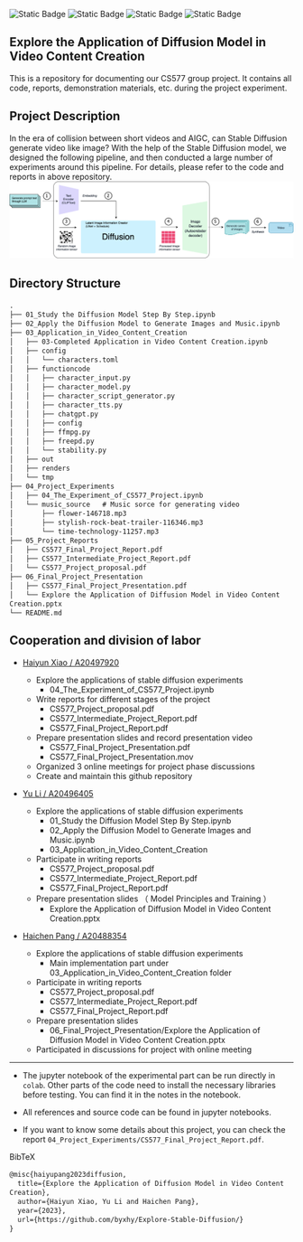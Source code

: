 ![Static Badge](https://img.shields.io/badge/IIT-CS577-rgb?style=plastic&color=%2323C8D2)
![Static Badge](https://img.shields.io/badge/Stable_Diffusion-v1.4-rgb?style=plastic&color=%23F1007E) ![Static Badge](https://img.shields.io/badge/FFmpeg-v4.4.2-rgb?style=plastic&color=%2368BC71) ![Static Badge](https://img.shields.io/badge/Runtime-Colab-rgb?style=plastic&color=%23FFA500)


Explore the Application of Diffusion Model in Video Content Creation
---

This is a repository for documenting our CS577 group project. It contains all code, reports, demonstration materials, etc. during the project experiment.

Project Description
---
In the era of collision between short videos and AIGC, can Stable Diffusion generate video like image? With the help of the Stable Diffusion model, we designed the following pipeline, and then conducted a large number of experiments around this pipeline. For details, please refer to the code and reports in above repository.
![pipeline](./04_Project_Experiments/pipeline.png)


Directory Structure
---
    .
    ├── 01_Study the Diffusion Model Step By Step.ipynb
    ├── 02_Apply the Diffusion Model to Generate Images and Music.ipynb
    ├── 03_Application_in_Video_Content_Creation
    │   ├── 03-Completed Application in Video Content Creation.ipynb
    │   ├── config
    │   │   └── characters.toml
    │   ├── functioncode
    │   │   ├── character_input.py
    │   │   ├── character_model.py
    │   │   ├── character_script_generator.py
    │   │   ├── character_tts.py
    │   │   ├── chatgpt.py
    │   │   ├── config
    │   │   ├── ffmpg.py
    │   │   ├── freepd.py
    │   │   └── stability.py
    │   ├── out
    │   ├── renders
    │   └── tmp
    ├── 04_Project_Experiments
    │   ├── 04_The_Experiment_of_CS577_Project.ipynb
    │   └── music_source   # Music sorce for generating video
    │       ├── flower-146718.mp3
    │       ├── stylish-rock-beat-trailer-116346.mp3
    │       └── time-technology-11257.mp3
    ├── 05_Project_Reports
    │   ├── CS577_Final_Project_Report.pdf
    │   ├── CS577_Intermediate_Project_Report.pdf
    │   └── CS577_Project_proposal.pdf
    ├── 06_Final_Project_Presentation
    │   ├── CS577_Final_Project_Presentation.pdf
    │   └── Explore the Application of Diffusion Model in Video Content Creation.pptx
    └── README.md

Cooperation and division of labor
---

- [Haiyun Xiao / A20497920](https://github.com/byxhy)
  - Explore the applications of stable diffusion experiments
    - 04_The_Experiment_of_CS577_Project.ipynb
  - Write reports for different stages of the project
    - CS577_Project_proposal.pdf
    - CS577_Intermediate_Project_Report.pdf
    - CS577_Final_Project_Report.pdf
  - Prepare presentation slides and record presentation video
    - CS577_Final_Project_Presentation.pdf
    - CS577_Final_Project_Presentation.mov
  - Organized 3 online meetings for project phase discussions
  - Create and maintain this github repository

- [Yu Li / A20496405](https://github.com/liyu98)
  - Explore the applications of stable diffusion experiments
    - 01_Study the Diffusion Model Step By Step.ipynb
    - 02_Apply the Diffusion Model to Generate Images and Music.ipynb
    - 03_Application_in_Video_Content_Creation  
  - Participate in writing reports
    - CS577_Project_proposal.pdf
    - CS577_Intermediate_Project_Report.pdf
    - CS577_Final_Project_Report.pdf
  - Prepare presentation slides （ Model Principles and Training ）
    - Explore the Application of Diffusion Model in Video Content Creation.pptx


- [Haichen Pang / A20488354](https://github.com/panghc2020)
  - Explore the applications of stable diffusion experiments
    - Main implementation part under 03_Application_in_Video_Content_Creation folder
  - Participate in writing reports
    - CS577_Project_proposal.pdf
    - CS577_Intermediate_Project_Report.pdf
    - CS577_Final_Project_Report.pdf
  - Prepare presentation slides
    - 06_Final_Project_Presentation/Explore the Application of Diffusion Model in Video Content Creation.pptx
  - Participated in discussions for project with online meeting
---

- The jupyter notebook of the experimental part can be run directly in `colab`. Other parts of the code need to install the necessary libraries before testing. You can find it in the notes in the notebook.

- All references and source code can be found in jupyter notebooks.

- If you want to know some details about this project, you can check the report `04_Project_Experiments/CS577_Final_Project_Report.pdf`.


BibTeX

```
@misc{haiyupang2023diffusion, 
  title={Explore the Application of Diffusion Model in Video Content Creation},
  author={Haiyun Xiao, Yu Li and Haichen Pang},
  year={2023},
  url={https://github.com/byxhy/Explore-Stable-Diffusion/}
}
```


